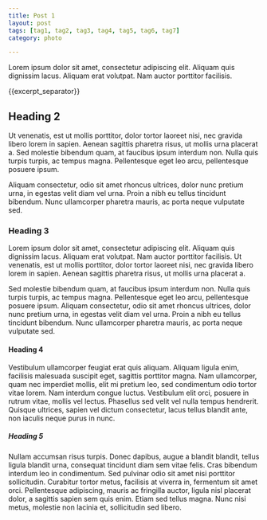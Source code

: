 ```yaml
---
title: Post 1
layout: post
tags: [tag1, tag2, tag3, tag4, tag5, tag6, tag7]
category: photo

---
```

Lorem ipsum dolor sit amet, consectetur adipiscing elit. Aliquam quis dignissim lacus. Aliquam erat volutpat. Nam auctor porttitor facilisis. 

{{excerpt_separator}}

## Heading 2

Ut venenatis, est ut mollis porttitor, dolor tortor laoreet nisi, nec gravida libero lorem in sapien. Aenean sagittis pharetra risus, ut mollis urna placerat a. Sed molestie bibendum quam, at faucibus ipsum interdum non. Nulla quis turpis turpis, ac tempus magna. Pellentesque eget leo arcu, pellentesque posuere ipsum. 

Aliquam consectetur, odio sit amet rhoncus ultrices, dolor nunc pretium urna, in egestas velit diam vel urna. Proin a nibh eu tellus tincidunt bibendum. Nunc ullamcorper pharetra mauris, ac porta neque vulputate sed.

### Heading 3

Lorem ipsum dolor sit amet, consectetur adipiscing elit. Aliquam quis dignissim lacus. Aliquam erat volutpat. Nam auctor porttitor facilisis. Ut venenatis, est ut mollis porttitor, dolor tortor laoreet nisi, nec gravida libero lorem in sapien. Aenean sagittis pharetra risus, ut mollis urna placerat a. 

Sed molestie bibendum quam, at faucibus ipsum interdum non. Nulla quis turpis turpis, ac tempus magna. Pellentesque eget leo arcu, pellentesque posuere ipsum. Aliquam consectetur, odio sit amet rhoncus ultrices, dolor nunc pretium urna, in egestas velit diam vel urna. Proin a nibh eu tellus tincidunt bibendum. Nunc ullamcorper pharetra mauris, ac porta neque vulputate sed.

#### Heading 4

Vestibulum ullamcorper feugiat erat quis aliquam. Aliquam ligula enim, facilisis malesuada suscipit eget, sagittis porttitor magna. Nam ullamcorper, quam nec imperdiet mollis, elit mi pretium leo, sed condimentum odio tortor vitae lorem. Nam interdum congue luctus. Vestibulum elit orci, posuere in rutrum vitae, mollis vel lectus. Phasellus sed velit vel nulla tempus hendrerit. Quisque ultrices, sapien vel dictum consectetur, lacus tellus blandit ante, non iaculis neque purus in nunc. 

##### Heading 5

Nullam accumsan risus turpis. Donec dapibus, augue a blandit blandit, tellus ligula blandit urna, consequat tincidunt diam sem vitae felis. Cras bibendum interdum leo in condimentum. Sed pulvinar odio sit amet nisi porttitor sollicitudin. Curabitur tortor metus, facilisis at viverra in, fermentum sit amet orci. Pellentesque adipiscing, mauris ac fringilla auctor, ligula nisl placerat dolor, a sagittis sapien sem quis enim. Etiam sed tellus magna. Nunc nisi metus, molestie non lacinia et, sollicitudin sed libero.
